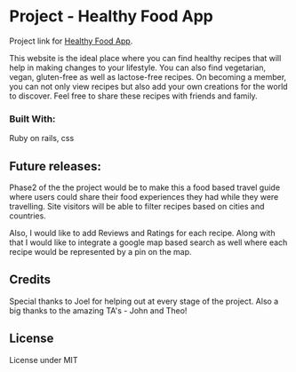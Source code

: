 # Project - Healthy Food App

Project link for [Healthy Food App](https://herokuprojectga1.herokuapp.com/).

This website is the ideal place where you can find healthy recipes that will help in making changes to your lifestyle. You can also find vegetarian, vegan, gluten-free as well as lactose-free recipes. On becoming a member, you can not only view recipes but also add your own creations for the world to discover. Feel free to share these recipes with friends and family.


### Built With:
Ruby on rails,
css



## Future releases:
Phase2 of the the project would be to make this a food based travel guide where users could share their food experiences they had while they were travelling. Site visitors will be able to filter recipes based on cities and countries.

Also, I would like to add Reviews and Ratings for each recipe. Along with that I would like to integrate a google map based search as well where each recipe would be represented by a pin on the map.


## Credits
Special thanks to Joel for helping out at every stage of the project. Also a big thanks to the amazing TA's - John and Theo!


## License
License under MIT
